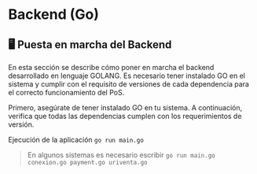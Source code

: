 # Backend (Go)

## 🖥️ Puesta en marcha del Backend

En esta sección se describe cómo poner en marcha el backend desarrollado en lenguaje GOLANG. Es necesario tener instalado GO en el sistema y cumplir con el requisito de versiones de cada dependencia para el correcto funcionamiento del PoS.

Primero, asegúrate de tener instalado GO en tu sistema. A continuación, verifica que todas las dependencias cumplen con los requerimientos de versión.

Ejecución de la aplicación ```go run main.go```

> En algunos sistemas es necesario escribir
> ```go run main.go conexion.go payment.go uriventa.go```
